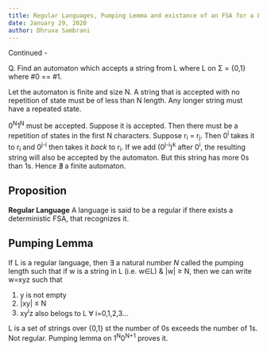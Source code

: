 ```yaml
---
title: Regular Languages, Pumping Lemma and existance of an FSA for a Language
date: January 29, 2020
author: Dhruva Sambrani
---
```


Continued -

Q. Find an automaton which accepts a string from L where L on Σ = \{0,1\} where \#0 == \#1.

Let the automaton is finite and size N.
A string that is accepted with no repetition of state must be of less than N length. Any longer string must have a repeated state.

0<sup>N</sup>1<sup>N</sup> must be accepted.
Suppose it is accepted. Then there must be a repetition of states in the first N characters. Suppose r<sub>i</sub> = r<sub>j</sub>. Then 0<sup>i</sup> takes it to r<sub>i</sub> and 0<sup>j-i</sup> then takes it _back_ to r<sub>i</sub>. If we add (0<sup>j-i</sup>)<sup>k</sup> after 0<sup>i</sup>, the resulting string will also be accepted by the automaton. But this string has more 0s than 1s. Hence ∄ a finite automaton.

## Proposition ##
**Regular Language** A language is said to be a regular if there exists a deterministic FSA, that recognizes it.

## Pumping Lemma ##
If L is a regular language, then ∃ a natural number _N_ called the pumping length such that if w is a string in L (i.e. w∈L) & \|w\| ≥ N, then we can write w=xyz such that

   1. y is not empty
   2. \|xy\| ≤ N
   3. xy<sup>i</sup>z also belogs to L ∀ i=0,1,2,3...

L is a set of strings over \{0,1\} st the number of 0s exceeds the number of 1s.
Not regular. Pumping lemma on 1<sup>N</sup>0<sup>N+1</sup> proves it.
